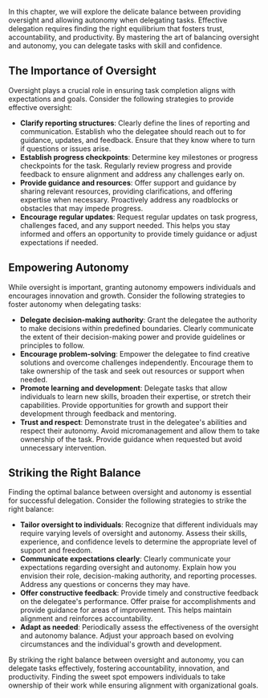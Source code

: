 
In this chapter, we will explore the delicate balance between providing oversight and allowing autonomy when delegating tasks. Effective delegation requires finding the right equilibrium that fosters trust, accountability, and productivity. By mastering the art of balancing oversight and autonomy, you can delegate tasks with skill and confidence.

## The Importance of Oversight

Oversight plays a crucial role in ensuring task completion aligns with expectations and goals. Consider the following strategies to provide effective oversight:

* **Clarify reporting structures**: Clearly define the lines of reporting and communication. Establish who the delegatee should reach out to for guidance, updates, and feedback. Ensure that they know where to turn if questions or issues arise.
* **Establish progress checkpoints**: Determine key milestones or progress checkpoints for the task. Regularly review progress and provide feedback to ensure alignment and address any challenges early on.
* **Provide guidance and resources**: Offer support and guidance by sharing relevant resources, providing clarifications, and offering expertise when necessary. Proactively address any roadblocks or obstacles that may impede progress.
* **Encourage regular updates**: Request regular updates on task progress, challenges faced, and any support needed. This helps you stay informed and offers an opportunity to provide timely guidance or adjust expectations if needed.

## Empowering Autonomy

While oversight is important, granting autonomy empowers individuals and encourages innovation and growth. Consider the following strategies to foster autonomy when delegating tasks:

* **Delegate decision-making authority**: Grant the delegatee the authority to make decisions within predefined boundaries. Clearly communicate the extent of their decision-making power and provide guidelines or principles to follow.
* **Encourage problem-solving**: Empower the delegatee to find creative solutions and overcome challenges independently. Encourage them to take ownership of the task and seek out resources or support when needed.
* **Promote learning and development**: Delegate tasks that allow individuals to learn new skills, broaden their expertise, or stretch their capabilities. Provide opportunities for growth and support their development through feedback and mentoring.
* **Trust and respect**: Demonstrate trust in the delegatee's abilities and respect their autonomy. Avoid micromanagement and allow them to take ownership of the task. Provide guidance when requested but avoid unnecessary intervention.

## Striking the Right Balance

Finding the optimal balance between oversight and autonomy is essential for successful delegation. Consider the following strategies to strike the right balance:

* **Tailor oversight to individuals**: Recognize that different individuals may require varying levels of oversight and autonomy. Assess their skills, experience, and confidence levels to determine the appropriate level of support and freedom.
* **Communicate expectations clearly**: Clearly communicate your expectations regarding oversight and autonomy. Explain how you envision their role, decision-making authority, and reporting processes. Address any questions or concerns they may have.
* **Offer constructive feedback**: Provide timely and constructive feedback on the delegatee's performance. Offer praise for accomplishments and provide guidance for areas of improvement. This helps maintain alignment and reinforces accountability.
* **Adapt as needed**: Periodically assess the effectiveness of the oversight and autonomy balance. Adjust your approach based on evolving circumstances and the individual's growth and development.

By striking the right balance between oversight and autonomy, you can delegate tasks effectively, fostering accountability, innovation, and productivity. Finding the sweet spot empowers individuals to take ownership of their work while ensuring alignment with organizational goals.
